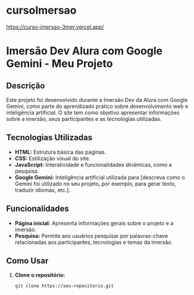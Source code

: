 # cursoImersao 
https://curso-imersao-3mer.vercel.app/

# Imersão Dev Alura com Google Gemini - Meu Projeto

## Descrição
Este projeto foi desenvolvido durante a Imersão Dev da Alura com Google Gemini, como parte do aprendizado prático sobre desenvolvimento web e inteligência artificial. O site tem como objetivo apresentar informações sobre a imersão, seus participantes e as tecnologias utilizadas.

## Tecnologias Utilizadas
* **HTML:** Estrutura básica das páginas.
* **CSS:** Estilização visual do site.
* **JavaScript:** Interatividade e funcionalidades dinâmicas, como a pesquisa.
* **Google Gemini:** Inteligência artificial utilizada para [descreva como o Gemini foi utilizado no seu projeto, por exemplo, para gerar texto, traduzir idiomas, etc.].

## Funcionalidades
* **Página inicial:** Apresenta informações gerais sobre o projeto e a imersão.
* **Pesquisa:** Permite aos usuários pesquisar por palavras-chave relacionadas aos participantes, tecnologias e temas da imersão.

## Como Usar
1. **Clone o repositório:**
   ```bash
   git clone https://seu-repositorio.git
